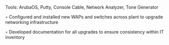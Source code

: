 Tools: ArubaOS, Putty, Console Cable, Network Analyzer, Tone Generator 

◦ Configured and installed new WAPs and switches across plant to upgrade networking infrastructure 

◦ Developed documentation for all upgrades to ensure consistency within IT inventory 
